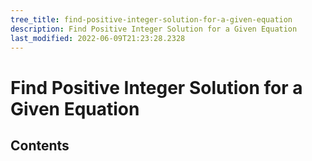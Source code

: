 ```yaml
---
tree_title: find-positive-integer-solution-for-a-given-equation
description: Find Positive Integer Solution for a Given Equation
last_modified: 2022-06-09T21:23:28.2328
---
```


# Find Positive Integer Solution for a Given Equation

## Contents

